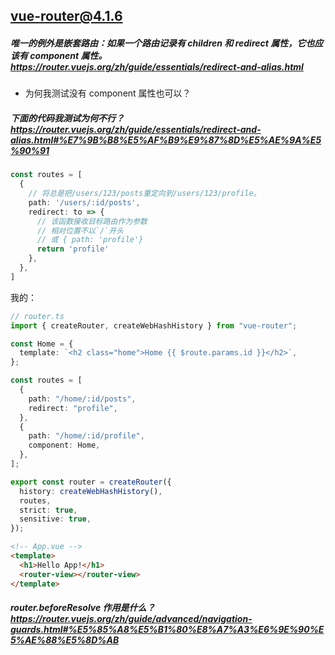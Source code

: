 ## vue-router@4.1.6

##### 唯一的例外是嵌套路由：如果一个路由记录有 children 和 redirect 属性，它也应该有 component 属性。https://router.vuejs.org/zh/guide/essentials/redirect-and-alias.html

- 为何我测试没有 component 属性也可以？

##### 下面的代码我测试为何不行？https://router.vuejs.org/zh/guide/essentials/redirect-and-alias.html#%E7%9B%B8%E5%AF%B9%E9%87%8D%E5%AE%9A%E5%90%91

```ts
const routes = [
  {
    // 将总是把/users/123/posts重定向到/users/123/profile。
    path: '/users/:id/posts',
    redirect: to => {
      // 该函数接收目标路由作为参数
      // 相对位置不以`/`开头
      // 或 { path: 'profile'}
      return 'profile'
    },
  },
]
```

我的：

```ts
// router.ts
import { createRouter, createWebHashHistory } from "vue-router";

const Home = {
  template: `<h2 class="home">Home {{ $route.params.id }}</h2>`,
};

const routes = [
  {
    path: "/home/:id/posts",
    redirect: "profile",
  },
  {
    path: "/home/:id/profile",
    component: Home,
  },
];

export const router = createRouter({
  history: createWebHashHistory(),
  routes,
  strict: true,
  sensitive: true,
});
```

```html
<!-- App.vue -->
<template>
  <h1>Hello App!</h1>
  <router-view></router-view>
</template>
```

##### router.beforeResolve 作用是什么？https://router.vuejs.org/zh/guide/advanced/navigation-guards.html#%E5%85%A8%E5%B1%80%E8%A7%A3%E6%9E%90%E5%AE%88%E5%8D%AB